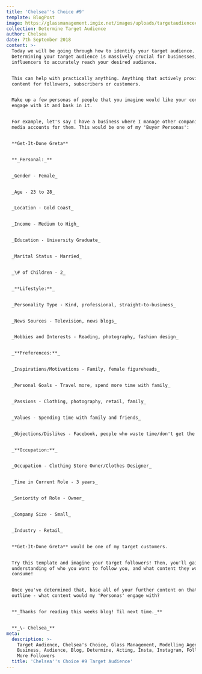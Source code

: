 ```yaml
---
title: 'Chelsea''s Choice #9'
template: BlogPost
image: https://glassmanagement.imgix.net/images/uploads/targetaudiencechelsea-schoice.jpg
collection: Determine Target Audience
author: Chelsea
date: 7th September 2018
content: >-
  Today we will be going through how to identify your target audience.
  Determining your target audience is massively crucial for businesses, and
  influencers to accurately reach your desired audience.


  This can help with practically anything. Anything that actively provides
  content for followers, subscribers or customers.


  Make up a few personas of people that you imagine would like your content,
  engage with it and bask in it.


  For example, let's say I have a business where I manage other companies social
  media accounts for them. This would be one of my 'Buyer Personas':


  **Get-It-Done Greta**


  **_Personal:_**


  _Gender - Female_


  _Age - 23 to 28_


  _Location - Gold Coast_


  _Income - Medium to High_


  _Education - University Graduate_


  _Marital Status - Married_


  _\# of Children - 2_


  _**Lifestyle:**_


  _Personality Type - Kind, professional, straight-to-business_


  _News Sources - Television, news blogs_


  _Hobbies and Interests - Reading, photography, fashion design_


  _**Preferences:**_


  _Inspirations/Motivations - Family, female figureheads_


  _Personal Goals - Travel more, spend more time with family_


  _Passions - Clothing, photography, retail, family_


  _Values - Spending time with family and friends_


  _Objections/Dislikes - Facebook, people who waste time/don't get the job done_


  _**Occupation:**_


  _Occupation - Clothing Store Owner/Clothes Designer_


  _Time in Current Role - 3 years_


  _Seniority of Role - Owner_


  _Company Size - Small_


  _Industry - Retail_


  **Get-It-Done Greta** would be one of my target customers.


  Try this template and imagine your target followers! Then, you'll gain an
  understanding of who you want to follow you, and what content they would
  consume!


  Once you've determined that, base all of your further content on that simple
  outline - what content would my 'Personas' engage with?


  **_Thanks for reading this weeks blog! Til next time._**


  **_\- Chelsea_**
meta:
  description: >-
    Target Audience, Chelsea's Choice, Glass Management, Modelling Agency,
    Business, Audience, Blog, Determine, Acting, Insta, Instagram, Followers,
    More Followers
  title: 'Chelsea''s Choice #9 Target Audience'
---
```


